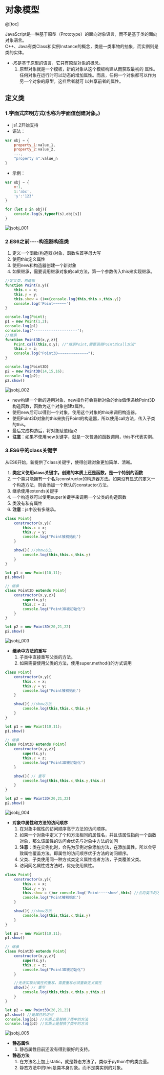 # 对象模型

@[toc]

JavaScript是一种基于原型（Prototype）的面向对象语言，而不是基于类的面向对象语言。  
C++、Java有类Class和实例Instance的概念，类是一类事物的抽象，而实例则是类的实体。  

* JS是基于原型的语言，它只有原型对象的概念。  
    1. 原型对象就是一个模板，新的对象从这个模板构建从而获取最初的 属性。任何对象在运行时可以动态的增加属性。而且，任何一个对象都可以作为另一个对象的原型，这样后者就可 以共享前者的属性。  

## 定义类

### 1.字面式声明方式(也称为字面值创建对象。)

* js1.2开始支持
* 语法：

````js
var obj = {
    property_1:value_1,
    property_2:value_2,
    ...,
    "property n":value_n
}
````

* 示例：

````js
var obj = {
    x:1,
    1:'abc',
    'y':'123'
}

for (let s in obj){
    console.log(s,typeof(s),obj[s])
}
````

![jsobj_001](../img/jsobj_001.jpg)  

### 2.ES6之前----构造器构造类

1. 定义一个函数(构造器)对象，函数名首字母大写
2. 使用this定义属性
3. 使用new和构造器创建一个新对象
4. 如果继承，需要调用继承对象的call方法，第一个参数传入this来实现继承。

````js
//定义类，构造器
function Point(x,y){
    this.x = x;
    this.y = y;
    this.show = ()=>{console.log(this,this.x,this.y)}
    console.log('Point~~~~~~')
}

console.log(Point);
p1 = new Point(1,2);
console.log(p1)
console.log('--------------------');
//继承
function Point3D(x,y,z){
    Point.call(this,x,y); //"继承Point,需要调用Point的call方法"
    this.z = z;
    console.log("Point3D~~~~~~~~~~~~~~");
}

console.log(Point3D)
p2 = new Point3D(14,15,16);
console.log(p2);
p2.show()
````

![jsobj_002](../img/jsobj_002.jpg)  

* new构建一个新的通用对象，new操作符会将新对象的this值传递给Point3D构造函数，函数为这个对象创建z属性。
* 使用new后可以得到一个对象，使用这个对象的this来调用构造器。
* 使用Point3D对象的this来执行Point的构造器，所以使用call方法，传入子类的this。
* 最后完成构造后，将对象赋值给p2
* **注意**：如果不使用new关键字，就是一次普通的函数调用，this不代表实例。

### 3.ES6中的class关键字

从ES6开始，新提供了class关键字，使得创建对象更加简单、清晰。  

1. **类定义使用class关键字。创建的本质上还是函数，是一个特别的函数**
2. 一个类只能拥有一个名为constructor的构造器方法。如果没有显式的定义一个构造方法，则会添加一个默认的constuctor方法。
3. 继承使用extends关键字
4. 一个构造器可以使用super关键字来调用一个父类的构造函数
5. 类没有私有属性
6. **注意**：js中没有多继承。

````js
class Point{
    constructor(x,y){
        this.x = x;
        this.y = y;
        console.log("Point被初始化")
    }

    show(){ //show方法
        console.log(this,this.x,this.y)
    }
}

let p1 = new Point(10,11);
p1.show()

// 继承
class Point3D extends Point{
    constructor(x,y,z){
        super(x,y);
        this.z = z;
        console.log("Point3D被初始化")
    }
}

let p2 = new Point3D(20,21,22)
p2.show()
````

![jsobj_003](../img/jsobj_003.jpg)  

* **继承中方法的重写**
    1. 子类中直接重写父类的方法。
    2. 如果需要使用父类的方法，使用super.method()的方式调用

````js
class Point{
    constructor(x,y){
        this.x = x;
        this.y = y;
        console.log("Point被初始化")
    }

    show(){ //show方法
        console.log(this,this.x,this.y)
    }
}

let p1 = new Point(10,11);
p1.show()

// 继承
class Point3D extends Point{
    constructor(x,y,z){
        super(x,y);
        this.z = z;
        console.log("Point3D被初始化")
    }

    show(){ // 重写
        console.log(this,this.x,this.y,this.z)
    }
}

let p2 = new Point3D(20,21,22)
p2.show()
````

![jsobj_004](../img/jsobj_004.jpg)  

* **对象中属性和方法的访问顺序**
    1. 在对象中属性的访问顺序高于方法的访问顺序。
    2. 如果一个对象中定义了个和方法相同的属性名，并且该属性指向一个函数对象，那么该属性的访问会优先与对象中方法的访问
    3. **注意**：类在实例化时，会先为示例对象添加方法，在添加属性。所以会导致属性覆盖方法。即属性的访问顺序优于方法的访问顺序。
    4. 父类、子类使用同一种方式类定义属性或者方法，子类覆盖父类。  
    5. 访问同名属性或方法时，优先使用属性。  

````js
class Point{
    constructor(x,y){
        this.x = x;
        this.y = y;
        this.show = ()=> console.log('Point~~~~show',this) //会将类中的方法替换
        console.log("Point被初始化")
    }

    show(){ //show方法
        console.log(this,this.x,this.y)
    }
}

let p1 = new Point(10,11);
p1.show()

// 继承
class Point3D extends Point{
    constructor(x,y,z){
        super(x,y);
        this.z = z;
        console.log("Point3D被初始化")
    }

    //无法实现对属性的重写，需要重写必须重新定义属性
    show(){ // 重写
        console.log(this,this.x,this.y,this.z)
    }
}

let p2 = new Point3D(20,21,22)
p2.show() //是属性的访问
console.log(p1) //实质上是替换了类中的方法
console.log(p2) //实质上是替换了类中的方法
````

![jsobj_005](../img/jsobj_005.jpg)  

* **静态属性**
    1. 静态属性目前还没有得到很好的支持。
* **静态方法**
    1. 在方法名上加上static，就是静态方法了。类似于python中的类变量。
    2. 静态方法中的this是类本身对象。而不是类实例的对象。















